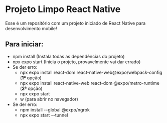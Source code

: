# Projeto Limpo React Native
Esse é um repositório com um projeto iniciado de React Native para desenvolvimento mobile!

## Para iniciar:
- npm install (Instala todas as dependências do projeto)
- npx expo start (Inicia o projeto, provavelmente vai dar errado)
- Se der erro:
  - npx expo install react-dom react-native-web@expo/webpack-config (**1ª** opção)
  - npx expo install react-native-web react-dom @expo/metro-runtime (**2ª** opção)
  - npx expo start
  - w (para abrir no navegador)
- Se der erro:
  - npm install --global @expo/ngrok
  - npx expo start --tunnel
